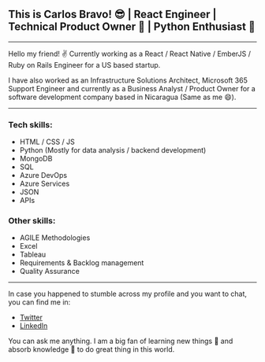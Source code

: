 
##  This is Carlos Bravo! :sunglasses:  | React Engineer | Technical Product Owner :eyes: | Python Enthusiast :snake:
***
Hello my friend! :v: Currently working as a React / React Native / EmberJS / Ruby on Rails Engineer for a US based startup.

I have also worked as an Infrastructure Solutions Architect, Microsoft 365 Support Engineer and currently as a Business Analyst / Product Owner
for a software development company based in Nicaragua (Same as me :smile:).

***
### Tech skills:
* HTML / CSS / JS
* Python (Mostly for data analysis / backend development)
* MongoDB
* SQL
* Azure DevOps
* Azure Services
* JSON
* APIs
### Other skills:
* AGILE Methodologies
* Excel
* Tableau
* Requirements & Backlog management
* Quality Assurance
***
In case you happened to stumble across my profile and you want to chat, you can find me in:
* [Twitter](https://twitter.com/carlos_bra31870)
* [LinkedIn](https://www.linkedin.com/in/carlos-bravo-48b551155)  

You can ask me anything. I am a big fan of learning new things :wrench: and absorb knowledge :brain: to do great thing in this world.
